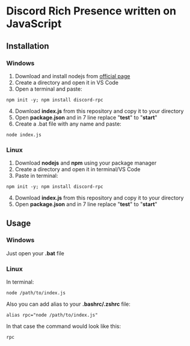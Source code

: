 # Discord Rich Presence written on JavaScript

## Installation

### Windows

1. Download and install nodejs from [official page](https://nodejs.org/en/download/)
2. Create a directory and open it in VS Code
3. Open a terminal and paste: 
```
npm init -y; npm install discord-rpc
```
4. Download **index.js** from this repository and copy it to your directory
5. Open **package.json** and in 7 line replace "**test**" to "**start**"
6. Create a .bat file with any name and paste:
```
node index.js
```
### Linux

1. Download **nodejs** and **npm** using your package manager
2. Create a directory and open it in terminal/VS Code
3. Paste in terminal: 
```
npm init -y; npm install discord-rpc
```
4. Download **index.js** from this repository and copy it to your directory
5. Open **package.json** and in 7 line replace "**test**" to "**start**"

## Usage

### Windows

Just open your **.bat** file

### Linux 

In terminal: 
```
node /path/to/index.js
```

Also you can add alias to your **.bashrc/.zshrc** file:

```
alias rpc="node /path/to/index.js"
```
In that case the command would look like this:
```
rpc
```
